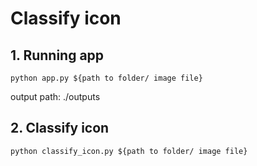# Classify icon

## 1. Running app

`python app.py ${path to folder/ image file}`

output path: ./outputs

## 2. Classify icon
`python classify_icon.py ${path to folder/ image file}`